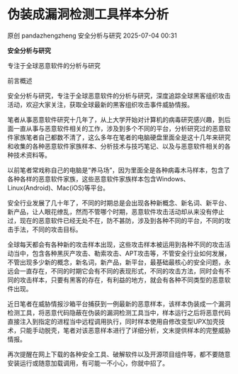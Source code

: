 #  伪装成漏洞检测工具样本分析  
原创 pandazhengzheng  安全分析与研究   2025-07-04 00:31  
  
**安全分析与研究**  
  
  
专注于全球恶意软件的分析与研究  
  
前言概述  
  
安全分析与研究，专注于全球恶意软件的分析与研究，深度追踪全球黑客组织攻击活动，欢迎大家关注，获取全球最新的黑客组织攻击事件威胁情报。  
  
  
  
  
笔者从事恶意软件研究十几年了，从上大学开始对计算机的病毒研究感兴趣，到后面一直从事与恶意软件相关的工作，涉及到多个不同的平台，分析研究过的恶意软件家族笔者自己都数不清了，这么多年在笔者的电脑硬盘里面全是这十几年来研究和收集的各种恶意软件家族样本、分析技术与技巧笔记、以及与恶意软件相关的各种技术资料等。  
  
  
以前笔者常戏称自己的电脑是“养马场”，因为里面全是各种病毒木马样本，包含了各种各样的恶意软件家族，这些恶意软件家族样本包含Windows、Linux(Android)、Mac(iOS)等平台。  
  
  
安全行业发展了几十年了，不同的时期总是会出现各种新概念、新名词、新平台、新产品，让人眼花缭乱，然而不管哪个时期，恶意软件攻击活动却从来没有停止过，现在的恶意软件已经无处不在，防不甚防，涉及到各种不同的平台，不同的攻击手法，不同的攻击目标。  
  
  
全球每天都会有各种新的攻击样本出现，这些攻击样本被运用到各种不同的攻击活动当中，包含各种黑灰产攻击、勒索攻击、APT攻击等，不管安全行业如何发展，不管出现多少新的概念，新名词，新产品，新平台，最基础最核心的安全问题，永远会一直存在，不同的时期它会有不同的表现形式，不同的攻击方法，同时会有不同的攻击样本，只要有黑客的存在，有利益的地方，就会有各种不同类型的恶意软件出现。  
  
  
近日笔者在威胁情报沙箱平台捕获到一例最新的恶意样本，该样本伪装成一个漏洞检测工具，将恶意代码隐蔽在伪装的漏洞检测工具当中，样本运行之后将恶意代码直接注入到指定的进程当中远程调用执行，同时样本使用自修改变型UPX加壳技术，只能手动脱壳，笔者对该恶意样本进行了详细分析，文末提供样本的完整威胁情报。  
  
  
再次提醒在网上下载的各种安全工具、破解软件以及开源项目组件等，都不要随意安装运行或随意加载调用，有可能一不小心，你就中招了。  
  
  
